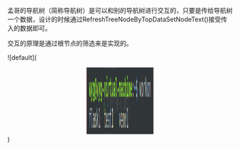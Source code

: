 孟哥的导航树（简称导航树）是可以和别的导航树进行交互的，只要是传给导航树一个数据，设计的时候通过RefreshTreeNodeByTopDataSetNodeText()接受传入的数据即可。

交互的原理是通过根节点的筛选来是实现的。

![default](<div align=center><img width="150" height="150" src="https://github.com/wangyangang/wangyangang.github.io/blob/master/Images/1.png"/></div>)


